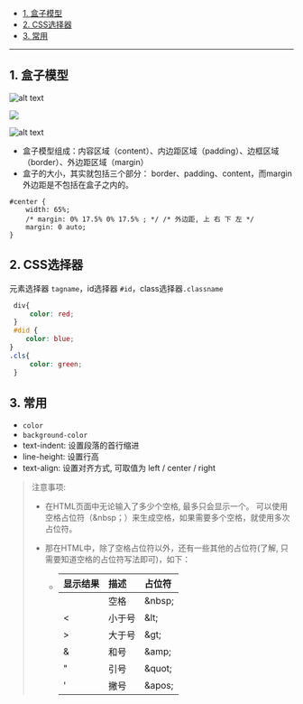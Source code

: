 - [1. 盒子模型](#1-盒子模型)
- [2. CSS选择器](#2-css选择器)
- [3. 常用](#3-常用)
---
## 1. 盒子模型
![alt text](https://cdn.jsdelivr.net/gh/sword4869/pic1@main/images/202407241726863.png)

![](https://cdn.jsdelivr.net/gh/sword4869/pic1@main/images/202407241726864.png)  


![alt text](https://cdn.jsdelivr.net/gh/sword4869/pic1@main/images/202407241726865.png)
- 盒子模型组成：内容区域（content）、内边距区域（padding）、边框区域（border）、外边距区域（margin）
- 盒子的大小，其实就包括三个部分： border、padding、content，而margin外边距是不包括在盒子之内的。

```
#center {
    width: 65%;
    /* margin: 0% 17.5% 0% 17.5% ; */ /* 外边距, 上 右 下 左 */
    margin: 0 auto;
}
```

## 2. CSS选择器
元素选择器 `tagname`，id选择器 `#id`，class选择器`.classname`

```css
 div{
     color: red;
 }
 #did {
    color: blue;
}
.cls{
     color: green;
 }
```

## 3. 常用
- `color`
- `background-color`
- text-indent: 设置段落的首行缩进 
- line-height: 设置行高
- text-align: 设置对齐方式, 可取值为 left / center / right


> 注意事项: 
>
> - 在HTML页面中无论输入了多少个空格, 最多只会显示一个。 可以使用空格占位符（&nbsp；）来生成空格，如果需要多个空格，就使用多次占位符。
>
> - 那在HTML中，除了空格占位符以外，还有一些其他的占位符(了解, 只需要知道空格的占位符写法即可)，如下：
>
>   - | 显示结果 | 描述   | 占位符  |
>     | :------- | :----- | :------ |
>     |          | 空格   | \&nbsp; |
>     | <        | 小于号 | \&lt;   |
>     | >        | 大于号 | \&gt;   |
>     | &        | 和号   | \&amp;  |
>     | "        | 引号   | \&quot; |
>     | '        | 撇号   | \&apos; |
